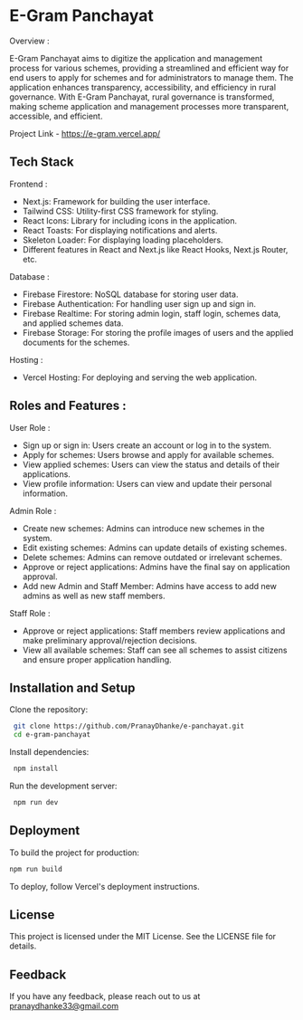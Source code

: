 
E-Gram Panchayat
=

Overview : 

E-Gram Panchayat aims to digitize the application and management process for various schemes, providing a streamlined and efficient way for end users to apply for schemes and for administrators to manage them. The application enhances transparency, accessibility, and efficiency in rural governance. With E-Gram Panchayat, rural governance is transformed, making scheme application and management processes more transparent, accessible, and efficient.

Project Link - https://e-gram.vercel.app/

## Tech Stack

Frontend :

+ Next.js: Framework for building the user interface.
+ Tailwind CSS: Utility-first CSS framework for styling.
+ React Icons: Library for including icons in the application.
+ React Toasts: For displaying notifications and alerts.
+ Skeleton Loader: For displaying loading placeholders. 
+ Different features in React and Next.js like React Hooks, Next.js Router, etc.

Database :

+ Firebase Firestore: NoSQL database for storing user data.
+ Firebase Authentication: For handling user sign up and sign in.
+ Firebase Realtime: For storing admin login, staff login, schemes data, and applied schemes data.
+ Firebase Storage: For storing the profile images of users and the applied documents for the schemes.

Hosting : 

+ Vercel Hosting: For deploying and serving the web application.


## Roles and Features : 

User Role :

+ Sign up or sign in: Users create an account or log in to the system.
+ Apply for schemes: Users browse and apply for available schemes.
+ View applied schemes: Users can view the status and details of their applications.
+ View profile information: Users can view and update their personal information.

Admin Role : 
+ Create new schemes: Admins can introduce new schemes in the system.
+ Edit existing schemes: Admins can update details of existing schemes.
+ Delete schemes: Admins can remove outdated or irrelevant schemes.
+ Approve or reject applications: Admins have the final say on application approval.
+ Add new Admin and Staff Member: Admins have access to add new admins as well as new staff members.

Staff Role : 
+ Approve or reject applications: Staff members review applications and make preliminary approval/rejection decisions.
+ View all available schemes: Staff can see all schemes to assist citizens and ensure proper application handling.





## Installation and Setup 

Clone the repository: 
```bash
 git clone https://github.com/PranayDhanke/e-panchayat.git
 cd e-gram-panchayat
```
Install dependencies:
```bash
 npm install
```

Run the development server:
```bash
 npm run dev
```



## Deployment




To build the project for production:
```bash
npm run build
```

To deploy, follow Vercel's deployment instructions.
## License

This project is licensed under the MIT License. See the LICENSE file for details.


## Feedback

If you have any feedback, please reach out to us at pranaydhanke33@gmail.com





